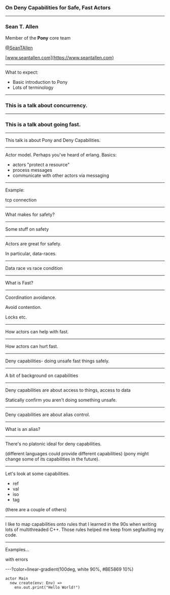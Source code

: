 ### On Deny Capabilities for Safe, Fast Actors

---

### Sean T. Allen

Member of the **Pony** core team

[@SeanTAllen](https://twitter.com/seantallen)

[www.seantallen.com](https://www.seantallen.com)

---

What to expect:

- Basic introduction to Pony
- Lots of terminology

---

### This is a talk about concurrency.

---

### This is a talk about going fast.

---

This talk is about Pony and Deny Capabilities.

---

Actor model. Perhaps you've heard of erlang.
Basics:

- actors "protect a resource"
- process messages
- communicate with other actors via messaging

---

Example:

tcp connection

---

What makes for safety?

---

Some stuff on safety

---

Actors are great for safety.

In particular, data-races.

---

Data race vs race condition

---

What is Fast?

---

Coordination avoidance.

Avoid contention.

Locks etc.

---

How actors can help with fast.

---

How actors can hurt fast.

---

Deny capabilities- doing unsafe fast things safely.

---

A bit of background on capabilities

<add references to overview>

---

Deny capabilities are about access to things, access to data

Statically confirm you aren't doing something unsafe.

---

Deny capabilities are about alias control.

---

What is an alias?

---

There's no platonic ideal for deny capabilities.

(different languages could provide different capabilities)
(pony might change some of its capabilities in the future).

---

Let's look at some capabilities.

- ref
- val
- iso
- tag

(there are a couple of others)

---

I like to map capabilities onto rules that I learned in the 90s when writing lots of multithreaded C++. Those rules helped me keep from segfaulting my code.

---

Examples...

with errors

---?color=linear-gradient(100deg, white 90%, #BE5869 10%)

```pony
actor Main
  new create(env: Env) =>
    env.out.print("Hello World!")
```




